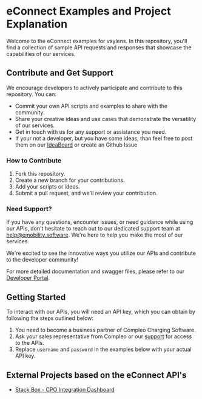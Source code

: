# eConnect Examples and Project Explanation 
Welcome to the eConnect examples for vaylens. 
In this repository, you'll find a collection of sample API requests and responses that showcase the capabilities of our services. 

## Contribute and Get Support

We encourage developers to actively participate and contribute to this repository. You can:

-   Commit your own API scripts and examples to share with the community.
-   Share your creative ideas and use cases that demonstrate the versatility of our services. 
-   Get in touch with us for any support or assistance you need.
-   If your not a developer, but you have some ideas, than feel free to post them on our [IdeaBoard](https://ideaboard.vaylens.com/b/feature-ideas/) or create an Github Issue

### How to Contribute

1.  Fork this repository.
2.  Create a new branch for your contributions.
3.  Add your scripts or ideas.
4.  Submit a pull request, and we'll review your contribution.

### Need Support?

If you have any questions, encounter issues, or need guidance while using our APIs, don't hesitate to reach out to our dedicated support team at [help@emobility.software](mailto:help@emobility.software). We're here to help you make the most of our services.

We're excited to see the innovative ways you utilize our APIs and contribute to the developer community!

For more detailed documentation and swagger files, please refer to our [Developer Portal](https://econnect.services-emobility.com/interfaces).

## Getting Started 
To interact with our APIs, you will need an API key, which you can obtain by following the steps outlined below: 
1. You need to become a business partner of Compleo Charging Software. 
2. Ask your sales representative from Compleo or our [support](mailto:help@emobility.software) for access to the APIs. 
3. Replace `username` and `password` in the examples below with your actual API key. 

## External Projects based on the eConnect API's
* [Stack Box - CPO Integration Dashboard](https://github.com/stackbox-co/cpoIntegrationDashboard)
